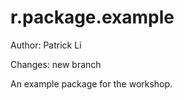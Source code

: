 # r.package.example

Author: Patrick Li

Changes: new branch


An example package for the workshop.


